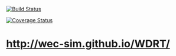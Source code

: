 [![Build Status](https://travis-ci.com/ssolson/WDRT.svg?branch=master)](https://travis-ci.com/ssolson/WDRT)

[![Coverage Status](https://coveralls.io/repos/github/ssolson/WDRT/badge.svg?branch=master)](https://coveralls.io/github/ssolson/WDRT?branch=master)

# http://wec-sim.github.io/WDRT/
 
